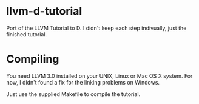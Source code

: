llvm-d-tutorial
===============

Port of the LLVM Tutorial to D. I didn't keep each step indivually, just the finished tutorial.

Compiling
=========
You need LLVM 3.0 installed on your UNIX, Linux or Mac OS X system. For now, I didn't found a fix for the linking problems on Windows.

Just use the supplied Makefile to compile the tutorial.
